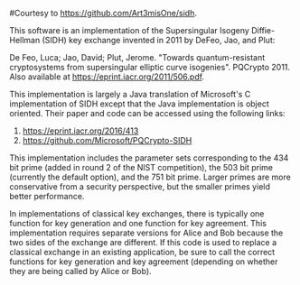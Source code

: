 #Courtesy to https://github.com/Art3misOne/sidh.


This software is an implementation of the Supersingular Isogeny Diffie-Hellman (SIDH) key
exchange invented in 2011 by DeFeo, Jao, and Plut:

De Feo, Luca; Jao, David; Plut, Jerome. "Towards quantum-resistant cryptosystems from supersingular elliptic curve isogenies". PQCrypto 2011. Also available at https://eprint.iacr.org/2011/506.pdf.

This implementation is largely a Java translation of Microsoft's C implementation of SIDH except that the Java implementation is
object oriented. Their paper and code can be accessed using the following links:

1. https://eprint.iacr.org/2016/413
2. https://github.com/Microsoft/PQCrypto-SIDH

This implementation includes the parameter sets corresponding to the 434 bit prime (added in round 2 of the NIST competition), 
the 503 bit prime (currently the default option), and the 751 bit prime. Larger primes are more conservative from a security
perspective, but the smaller primes yield better performance.

In implementations of classical key exchanges, there is typically one function for key generation and one function for key 
agreement. This implementation requires separate versions for Alice and Bob because the two sides of the exchange are different.
If this code is used to replace a classical exchange in an existing application, be sure to call the correct functions for
key generation and key agreement (depending on whether they are being called by Alice or Bob).
